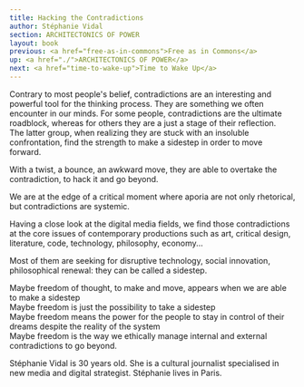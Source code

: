 ```yaml
---
title: Hacking the Contradictions
author: Stéphanie Vidal
section: ARCHITECTONICS OF POWER
layout: book
previous: <a href="free-as-in-commons">Free as in Commons</a>
up: <a href="./">ARCHITECTONICS OF POWER</a>
next: <a href="time-to-wake-up">Time to Wake Up</a>
---
```


Contrary to most people's belief, contradictions are an interesting
and powerful tool for the thinking process. They are something we
often encounter in our minds. For some people, contradictions are the
ultimate roadblock, whereas for others they are a just a stage of
their reflection.
<br>The latter group, when realizing they are stuck with an insoluble
confrontation, find the strength to make a sidestep in order to move
forward.

With a twist, a bounce, an awkward move, they are able to overtake the
contradiction, to hack it and go beyond.

We are at the edge of a critical moment where aporia are not only
rhetorical, but contradictions are systemic.

Having a close look at the digital media fields, we find those
contradictions at the core issues of contemporary productions such as
art, critical design, literature, code, technology, philosophy,
economy...

Most of them are seeking for disruptive technology, social innovation,
philosophical renewal: they can be called a sidestep.

Maybe freedom of thought, to make and move, appears when we are able
to make a sidestep
<br>Maybe freedom is just the possibility to take a sidestep
<br>Maybe freedom means the power for the people to stay in control of
their dreams despite the reality of the system
<br>Maybe freedom is the way we ethically manage internal and external
contradictions to go beyond.

<p class="author bio">Stéphanie Vidal is 30 years old. She is a
cultural journalist specialised in new media and digital
strategist. Stéphanie lives in Paris.</p>
